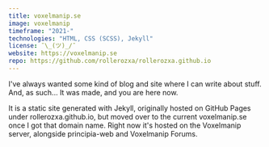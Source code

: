 ```yaml
---
title: voxelmanip.se
image: voxelmanip
timeframe: "2021-"
technologies: "HTML, CSS (SCSS), Jekyll"
license: ¯\_(ツ)_/¯
website: https://voxelmanip.se
repo: https://github.com/rollerozxa/rollerozxa.github.io
---
```


I've always wanted some kind of blog and site where I can write about stuff. And, as such... It was made, and you are here now.

It is a static site generated with Jekyll, originally hosted on GitHub Pages under rollerozxa.github.io, but moved over to the current voxelmanip.se once I got that domain name. Right now it's hosted on the Voxelmanip server, alongside principia-web and Voxelmanip Forums.
